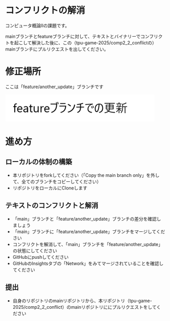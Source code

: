 # コンフリクトの解消
コンピュータ概論IIの課題です。

mainブランチとfeatureブランチに対して、テキストとバイナリーでコンフリクトを起こして解決した後に、この（tpu-game-2025/comp2_2_conflictの）mainブランチにプルリクエストを出してください。

# 修正場所


ここは「feature/another_update」ブランチです


![画像](image.png)

# 進め方

## ローカルの体制の構築
* 本リポジトリをforkしてください（「Copy the main branch only」を外して、全てのブランチをコピーしてください）
* リポジトリをローカルにCloneします

## テキストのコンフリクトと解消
* 「main」ブランチと「feature/another_update」ブランチの差分を確認しましょう
* 「main」ブランチに「feature/another_update」ブランチをマージしてください
* コンフリクトを解消して、「main」ブランチを「feature/another_update」の状態にしてください
* GitHubにpushしてください
* GitHubのInsightsタブの「Network」をみてマージされていることを確認してください

## 提出

* 自身のリポジトリのmainリポジトリから、本リポジトリ（tpu-game-2025/comp2_2_conflict）のmainリポジトリににプルリクエストをしてください
